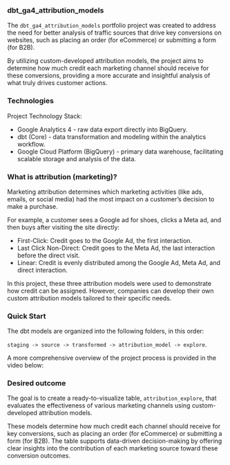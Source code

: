 

### dbt_ga4_attribution_models

The `dbt_ga4_attribution_models` portfolio project was created to address the need for better analysis of traffic sources that drive key conversions on websites, such as placing an order (for eCommerce) or submitting a form (for B2B). 

By utilizing custom-developed attribution models, the project aims to determine how much credit each marketing channel should receive for these conversions, providing a more accurate and insightful analysis of what truly drives customer actions.

### Technologies

Project Technology Stack:
- Google Analytics 4 - raw data export directly into BigQuery.
- dbt (Core) - data transformation and modeling within the analytics workflow.
- Google Cloud Platform (BigQuery) - primary data warehouse, facilitating scalable storage and analysis of the data.

### What is attribution (marketing)?

Marketing attribution determines which marketing activities (like ads, emails, or social media) had the most impact on a customer’s decision to make a purchase.

For example, a customer sees a Google ad for shoes, clicks a Meta ad, and then buys after visiting the site directly:

 - First-Click: Credit goes to the Google Ad, the first interaction.
- Last Click Non-Direct: Credit goes to the Meta Ad, the last interaction before the direct visit.
- Linear: Credit is evenly distributed among the Google Ad, Meta Ad, and direct interaction.

In this project, these three attribution models were used to demonstrate how credit can be assigned. However, companies can develop their own custom attribution models tailored to their specific needs.

### Quick Start

The dbt models are organized into the following folders, in this order: 

`staging -> source -> transformed -> attribution_model -> explore`.

A more comprehensive overview of the project process is provided in the video below:

### Desired outcome

The goal is to create a ready-to-visualize table, `attribution_explore`, that evaluates the effectiveness of various marketing channels using custom-developed attribution models.

These models determine how much credit each channel should receive for key conversions, such as placing an order (for eCommerce) or submitting a form (for B2B). The table supports data-driven decision-making by offering clear insights into the contribution of each marketing source toward these conversion outcomes.